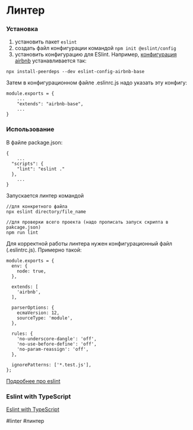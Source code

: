 # Линтер

### Установка
1. установить пакет `eslint`
2. создать файл конфигурации командой `npm init @eslint/config`
3. установить конфигурацию для ESlint. Например, [конфигурация airbnb](https://www.npmjs.com/package/eslint-config-airbnb-base) устанавливается так:
```
npx install-peerdeps --dev eslint-config-airbnb-base
```
Затем в конфигурационном файле .eslinrc.js надо указать эту конфигу:
```
module.exports = {
	...
    "extends": "airbnb-base",
	...
}
```

### Использование

В файле package.json:
```
{
	...
  "scripts": {
    "lint": "eslint ."
  },
  	...
}
```

Запускается линтер командой
```
//для конкретного файла
npx eslint directory/file_name

//для проверки всего проекта (надо прописать запуск скрипта в pakcage.json)
npm run lint
```

Для корректной работы линтера нужен конфигурационный файл (.eslintrc.js). Примерно такой:

```
module.exports = {
  env: {
    node: true,
  },

  extends: [
    'airbnb',
  ],

  parserOptions: {
    ecmaVersion: 12,
    sourceType: 'module',
  },

  rules: {
    'no-underscore-dangle': 'off',
    'no-use-before-define': 'off',
    'no-param-reassign': 'off',
  },

  ignorePatterns: ['*.test.js'],
};
```

[Подробнее про eslint](https://eslint.org/docs/)

### Eslint with TypeScript
[Eslint with TypeScript](https://typescript-eslint.io/docs/)



#linter #линтер
